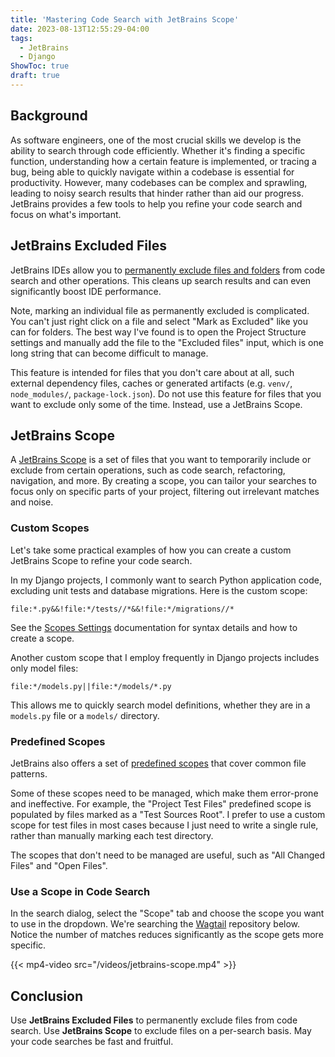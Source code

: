 ```yaml
---
title: 'Mastering Code Search with JetBrains Scope'
date: 2023-08-13T12:55:29-04:00
tags:
  - JetBrains
  - Django
ShowToc: true
draft: true
---
```


## Background

As software engineers, one of the most crucial skills we develop is the ability to search through code efficiently. Whether it's finding a specific function, understanding how a certain feature is implemented, or tracing a bug, being able to quickly navigate within a codebase is essential for productivity. However, many codebases can be complex and sprawling, leading to noisy search results that hinder rather than aid our progress. JetBrains provides a few tools to help you refine your code search and focus on what's important.

## JetBrains Excluded Files

JetBrains IDEs allow you to [permanently exclude files and folders](https://www.jetbrains.com/help/idea/content-roots.html#exclude-files-folders) from code search and other operations. This cleans up search results and can even significantly boost IDE performance.

Note, marking an individual file as permanently excluded is complicated. You can't just right click on a file and select "Mark as Excluded" like you can for folders. The best way I've found is to open the Project Structure settings and manually add the file to the "Excluded files" input, which is one long string that can become difficult to manage.

This feature is intended for files that you don't care about at all, such external dependency files, caches or generated artifacts (e.g. `venv/`, `node_modules/`, `package-lock.json`). Do not use this feature for files that you want to exclude only some of the time. Instead, use a JetBrains Scope.

## JetBrains Scope

A [JetBrains Scope](https://www.jetbrains.com/help/pycharm/scope.html) is a set of files that you want to temporarily include or exclude from certain operations, such as code search, refactoring, navigation, and more. By creating a scope, you can tailor your searches to focus only on specific parts of your project, filtering out irrelevant matches and noise.

### Custom Scopes

Let's take some practical examples of how you can create a custom JetBrains Scope to refine your code search.

In my Django projects, I commonly want to search Python application code, excluding unit tests and database migrations. Here is the custom scope:

```
file:*.py&&!file:*/tests//*&&!file:*/migrations//*
```

See the [Scopes Settings](https://www.jetbrains.com/help/pycharm/settings-scopes.html) documentation for syntax details and how to create a scope.

Another custom scope that I employ frequently in Django projects includes only model files:

```
file:*/models.py||file:*/models/*.py
```

This allows me to quickly search model definitions, whether they are in a `models.py` file or a `models/` directory.

### Predefined Scopes

JetBrains also offers a set of [predefined scopes](https://www.jetbrains.com/help/pycharm/scope.html#predefined) that cover common file patterns.

Some of these scopes need to be managed, which make them error-prone and ineffective. For example, the "Project Test Files" predefined scope is populated by files marked as a "Test Sources Root". I prefer to use a custom scope for test files in most cases because I just need to write a single rule, rather than manually marking each test directory.

The scopes that don't need to be managed are useful, such as "All Changed Files" and "Open Files".

### Use a Scope in Code Search

In the search dialog, select the "Scope" tab and choose the scope you want to use in the dropdown. We're searching the [Wagtail](https://github.com/wagtail/wagtail) repository below. Notice the number of matches reduces significantly as the scope gets more specific.

{{< mp4-video src="/videos/jetbrains-scope.mp4" >}}

## Conclusion

Use **JetBrains Excluded Files** to permanently exclude files from code search. Use **JetBrains Scope** to exclude files on a per-search basis. May your code searches be fast and fruitful.
